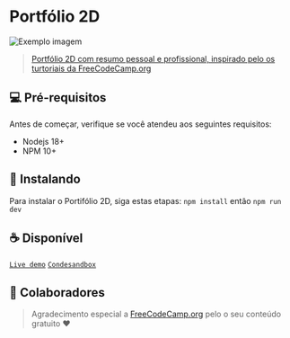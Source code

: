 # Portfólio 2D
<img src="https://raw.githubusercontent.com/JSLegendDev/2d-portfolio-kaboom/master/developerportfoliothumbnail.png" alt="Exemplo imagem">

> <a href="https://fgs8yj-5173.csb.app/">Portfólio 2D com resumo pessoal e profissional, inspirado pelo os turtoriais da FreeCodeCamp.org</a>


## 💻 Pré-requisitos

Antes de começar, verifique se você atendeu aos seguintes requisitos:
- Nodejs 18+
- NPM 10+
  
## 🚀 Instalando

Para instalar o Portifólio 2D, siga estas etapas:
`npm install` então `npm run dev`


## ☕ Disponível

<a href="https://fgs8yj-5173.csb.app/">`Live demo`</a>
<a href="https://codesandbox.io/p/github/JoaolimaDev/Portfolio-2d/draft/runtime-violet?file=%2Fvite.config.js&layout=%257B%2522sidebarPanel%2522%253A%2522GIT%2522%252C%2522rootPanelGroup%2522%253A%257B%2522direction%2522%253A%2522horizontal%2522%252C%2522contentType%2522%253A%2522UNKNOWN%2522%252C%2522type%2522%253A%2522PANEL_GROUP%2522%252C%2522id%2522%253A%2522ROOT_LAYOUT%2522%252C%2522panels%2522%253A%255B%257B%2522type%2522%253A%2522PANEL_GROUP%2522%252C%2522contentType%2522%253A%2522UNKNOWN%2522%252C%2522direction%2522%253A%2522vertical%2522%252C%2522id%2522%253A%2522clv2goxo100062866iooo2ciz%2522%252C%2522sizes%2522%253A%255B60%252C40%255D%252C%2522panels%2522%253A%255B%257B%2522type%2522%253A%2522PANEL_GROUP%2522%252C%2522contentType%2522%253A%2522EDITOR%2522%252C%2522direction%2522%253A%2522horizontal%2522%252C%2522id%2522%253A%2522EDITOR%2522%252C%2522panels%2522%253A%255B%257B%2522type%2522%253A%2522PANEL%2522%252C%2522contentType%2522%253A%2522EDITOR%2522%252C%2522id%2522%253A%2522clv2goxo100022866tszbmpn5%2522%257D%255D%257D%252C%257B%2522type%2522%253A%2522PANEL_GROUP%2522%252C%2522contentType%2522%253A%2522SHELLS%2522%252C%2522direction%2522%253A%2522horizontal%2522%252C%2522id%2522%253A%2522SHELLS%2522%252C%2522panels%2522%253A%255B%257B%2522type%2522%253A%2522PANEL%2522%252C%2522contentType%2522%253A%2522SHELLS%2522%252C%2522id%2522%253A%2522clv2goxo10004286681qna08h%2522%257D%255D%252C%2522sizes%2522%253A%255B100%255D%257D%255D%257D%252C%257B%2522type%2522%253A%2522PANEL_GROUP%2522%252C%2522contentType%2522%253A%2522DEVTOOLS%2522%252C%2522direction%2522%253A%2522vertical%2522%252C%2522id%2522%253A%2522DEVTOOLS%2522%252C%2522panels%2522%253A%255B%257B%2522type%2522%253A%2522PANEL%2522%252C%2522contentType%2522%253A%2522DEVTOOLS%2522%252C%2522id%2522%253A%2522clv2goxo100052866xaorkf1v%2522%257D%255D%252C%2522sizes%2522%253A%255B100%255D%257D%255D%252C%2522sizes%2522%253A%255B40%252C60%255D%257D%252C%2522tabbedPanels%2522%253A%257B%2522clv2goxo100022866tszbmpn5%2522%253A%257B%2522id%2522%253A%2522clv2goxo100022866tszbmpn5%2522%252C%2522activeTabId%2522%253A%2522clv2guirs000228665tqa1mgs%2522%252C%2522tabs%2522%253A%255B%257B%2522id%2522%253A%2522clv2goxo1000128669nx8bqj4%2522%252C%2522mode%2522%253A%2522permanent%2522%252C%2522type%2522%253A%2522FILE%2522%252C%2522filepath%2522%253A%2522%252FREADME.md%2522%252C%2522state%2522%253A%2522IDLE%2522%257D%252C%257B%2522type%2522%253A%2522DIFF%2522%252C%2522filepath%2522%253A%2522%252F.github%252Fdependabot.yml%2522%252C%2522base%2522%253A%2522HEAD%2522%252C%2522id%2522%253A%2522clv2gsf6400p528663iw4cbit%2522%252C%2522mode%2522%253A%2522temporary%2522%252C%2522state%2522%253A%2522IDLE%2522%257D%252C%257B%2522id%2522%253A%2522clv2guirs000228665tqa1mgs%2522%252C%2522mode%2522%253A%2522permanent%2522%252C%2522type%2522%253A%2522FILE%2522%252C%2522filepath%2522%253A%2522%252Fvite.config.js%2522%252C%2522state%2522%253A%2522IDLE%2522%257D%255D%257D%252C%2522clv2goxo100052866xaorkf1v%2522%253A%257B%2522id%2522%253A%2522clv2goxo100052866xaorkf1v%2522%252C%2522activeTabId%2522%253A%2522clv2guam6005w2866bmj5xrce%2522%252C%2522tabs%2522%253A%255B%257B%2522type%2522%253A%2522TASK_PORT%2522%252C%2522taskId%2522%253A%2522dev%2522%252C%2522port%2522%253A5173%252C%2522id%2522%253A%2522clv2guam6005w2866bmj5xrce%2522%252C%2522mode%2522%253A%2522permanent%2522%252C%2522path%2522%253A%2522%252F%2522%257D%255D%257D%252C%2522clv2goxo10004286681qna08h%2522%253A%257B%2522id%2522%253A%2522clv2goxo10004286681qna08h%2522%252C%2522activeTabId%2522%253A%2522clv2gr6sc00cf2866rlbrypg1%2522%252C%2522tabs%2522%253A%255B%257B%2522id%2522%253A%2522clv2goxo100032866vodxf4ay%2522%252C%2522mode%2522%253A%2522permanent%2522%252C%2522type%2522%253A%2522TERMINAL%2522%252C%2522shellId%2522%253A%2522clv2goymd000qddf84wo79o7z%2522%257D%252C%257B%2522type%2522%253A%2522TASK_LOG%2522%252C%2522taskId%2522%253A%2522CSB_RUN_OUTSIDE_CONTAINER%253D1%2520devcontainer%2520templates%2520apply%2520--template-id%2520%255C%2522ghcr.io%252Fdevcontainers%252Ftemplates%252Fjavascript-node%255C%2522%2520--template-args%2520%27%257B%257D%27%2520--features%2520%27%255B%255D%27%2522%252C%2522id%2522%253A%2522clv2gr4mx008d28665ahdkuqc%2522%252C%2522mode%2522%253A%2522permanent%2522%257D%252C%257B%2522type%2522%253A%2522TASK_LOG%2522%252C%2522taskId%2522%253A%2522dev%2522%252C%2522id%2522%253A%2522clv2gr6sc00cf2866rlbrypg1%2522%252C%2522mode%2522%253A%2522permanent%2522%257D%255D%257D%257D%252C%2522showDevtools%2522%253Atrue%252C%2522showShells%2522%253Atrue%252C%2522showSidebar%2522%253Atrue%252C%2522sidebarPanelSize%2522%253A15%257D">`Condesandbox`</a>


## 🤝 Colaboradores

> Agradecimento especial a <a href="https://www.youtube.com/watch?v=wy_fSStEgMs">FreeCodeCamp.org</a> pelo o seu conteúdo gratuito :hearts: 
